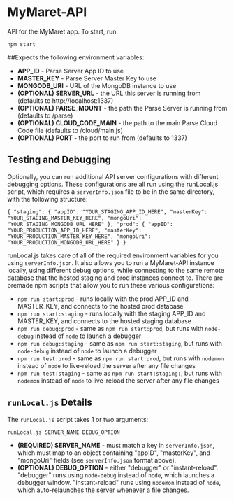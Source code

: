 # MyMaret-API
API for the MyMaret app.  To start, run

`npm start`

##Expects the following environment variables:
- **APP_ID** - Parse Server App ID to use
- **MASTER_KEY** - Parse Server Master Key to use
- **MONGODB_URI** - URL of the MongoDB instance to use
- **(OPTIONAL) SERVER_URL** - the URL this server is running from (defaults to http://localhost:1337)
- **(OPTIONAL) PARSE_MOUNT** - the path the Parse Server is running from (defaults to /parse)
- **(OPTIONAL) CLOUD_CODE_MAIN** - the path to the main Parse Cloud Code file (defaults to /cloud/main.js)
- **(OPTIONAL) PORT** - the port to run from (defaults to 1337)

## Testing and Debugging
Optionally, you can run additional API server configurations with different debugging options.  These configurations are all run using the runLocal.js script, which requires a `serverInfo.json` file to be in the same directory, with the following structure:

`
{
	"staging": {
		"appID": "YOUR_STAGING_APP_ID_HERE",
		"masterKey": "YOUR_STAGING_MASTER_KEY_HERE",
		"mongoUri": "YOUR_STAGING_MONGODB_URL_HERE"
	},
	"prod": {
		"appID": "YOUR_PRODUCTION_APP_ID_HERE",
		"masterKey": "YOUR_PRODUCTION_MASTER_KEY_HERE",
		"mongoUri": "YOUR_PRODUCTION_MONGODB_URL_HERE"
	}
}
`

runLocal.js takes care of all of the required environment variables for you using `serverInfo.json`.  It also allows you to run a MyMaret-API instance locally, using different debug options, while connecting to the same remote database that the hosted staging and prod instances connect to.  There are premade npm scripts that allow you to run these various configurations:
- `npm run start:prod` - runs locally with the prod APP_ID and MASTER_KEY, and connects to the hosted prod database
- `npm run start:staging` - runs locally with the staging APP_ID and MASTER_KEY, and connects to the hosted staging database
- `npm run debug:prod` - same as `npm run start:prod`, but runs with `node-debug` instead of `node` to launch a debugger
- `npm run debug:staging` - same as `npm run start:staging`, but runs with `node-debug` instead of `node` to launch a debugger
- `npm run test:prod` - same as `npm run start:prod`, but runs with `nodemon` instead of `node` to live-reload the server after any file changes
- `npm run test:staging` - same as `npm run start:staging:`, but runs with `nodemon` instead of `node` to live-reload the server after any file changes

## `runLocal.js` Details
The `runLocal.js` script takes 1 or two arguments:

`runLocal.js SERVER_NAME DEBUG_OPTION`

- **(REQUIRED) SERVER_NAME** - must match a key in `serverInfo.json`, which must map to an object containing "appID", "masterKey", and "mongoUri" fields (see `serverInfo.json` format above).
- **(OPTIONAL) DEBUG_OPTION** - either "debugger" or "instant-reload".  "debugger" runs using `node-debug` instead of `node`, which launches a debugger window.  "instant-reload" runs using `nodemon` instead of `node`, which auto-relaunches the server whenever a file changes.